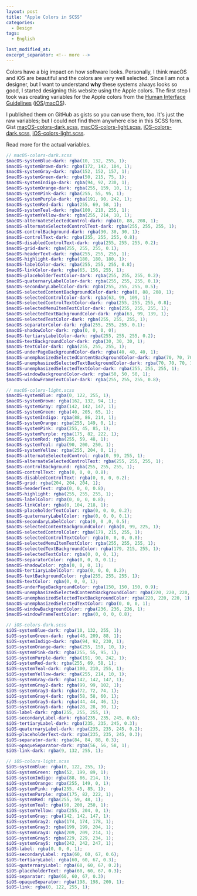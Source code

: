 ```yaml
---
layout: post
title: "Apple Colors in SCSS"
categories:
  - Design
tags:
  - English

last_modified_at: 
excerpt_separator: <!-- more -->
---
```


Colors have a big impact on how software looks. Personally, I think macOS and iOS are beautiful and the colors are very well selected. Since I am not a designer, but I want to understand **why** these systems always looks so good, I started designing this website using the Apple colors. The first step I took was creating variables for the Apple colors from the [Human Interface Guidelines](https://developer.apple.com/design/human-interface-guidelines/) ([iOS](https://developer.apple.com/design/human-interface-guidelines/ios/visual-design/color/)/[macOS](https://developer.apple.com/design/human-interface-guidelines/macos/visual-design/color/)).

I published them on GitHub as gists so you can use them, too. It's just the raw variables; but I could not find them anywhere else in this SCSS form. Gist [macOS-colors-dark.scss](https://gist.github.com/felixfoertsch/52904ab569521158dd8494024c0a5d77), [macOS-colors-light.scss](https://gist.github.com/felixfoertsch/36922ee9a74d9bd0c0887f62cecb7041), [iOS-colors-dark.scss](https://gist.github.com/felixfoertsch/69dd59c9e541788056ee6c70928c3769), [iOS-colors-light.scss](https://gist.github.com/felixfoertsch/e4c73a673bd769218c39c17ac09127aa).

Read more for the actual variables.

<!-- more -->

```scss
// macOS-colors-dark.scss
$macOS-systemBlue-dark: rgba(10, 132, 255, 1);
$macOS-systemBrown-dark: rgba(172, 142, 104, 1);
$macOS-systemGray-dark: rgba(152, 152, 157, 1);
$macOS-systemGreen-dark: rgba(50, 215, 75, 1);
$macOS-systemIndigo-dark: rgba(94, 92, 230, 1);
$macOS-systemOrange-dark: rgba(255, 159, 10, 1);
$macOS-systemPink-dark: rgba(255, 55, 95, 1);
$macOS-systemPurple-dark: rgba(191, 90, 242, 1);
$macOS-systemRed-dark: rgba(255, 69, 58, 1);
$macOS-systemTeal-dark: rgba(100, 210, 255, 1);
$macOS-systemYellow-dark: rgba(255, 214, 10, 1);
$macOS-alternateSelectedControl-dark: rgba(0, 88, 208, 1);
$macOS-alternateSelectedControlText-dark: rgba(255, 255, 255, 1);
$macOS-controlBackground-dark: rgba(30, 30, 30, 1);
$macOS-controlText-dark: rgba(255, 255, 255, 0.8);
$macOS-disabledControlText-dark: rgba(255, 255, 255, 0.2);
$macOS-grid-dark: rgba(255, 255, 255, 0.1);
$macOS-headerText-dark: rgba(255, 255, 255, 1);
$macOS-highlight-dark: rgba(180, 180, 180, 1);
$macOS-labelColor-dark: rgba(255, 255, 255, 0.8);
$macOS-linkColor-dark: rgba(65, 156, 255, 1);
$macOS-placeholderTextColor-dark: rgba(255, 255, 255, 0.2);
$macOS-quaternaryLabelColor-dark: rgba(255, 255, 255, 0.1);
$macOS-secondaryLabelColor-dark: rgba(255, 255, 255, 0.5);
$macOS-selectedContentBackgroundColor-dark: rgba(0, 88, 208, 1);
$macOS-selectedControlColor-dark: rgba(63, 99, 109, 1);
$macOS-selectedControlTextColor-dark: rgba(255, 255, 255, 0.8);
$macOS-selectedMenuItemTextColor-dark: rgba(255, 255, 255, 1);
$macOS-selectedTextBackgroundColor-dark: rgba(63, 99, 139, 1);
$macOS-selectedTextColor-dark: rgba(255, 255, 255, 1);
$macOS-separatorColor-dark: rgba(255, 255, 255, 0.1);
$macOS-shadowColor-dark: rgba(0, 0, 0, 0);
$macOS-tertiaryLabelColor-dark: rgba(255, 255, 255, 0.2);
$macOS-textBackgroundColor-dark: rgba(30, 30, 30, 1);
$macOS-textColor-dark: rgba(255, 255, 255, 1);
$macOS-underPageBackgroundColor-dark: rgba(40, 40, 40, 1);
$macOS-unemphasizedSelectedContentBackgroundColor-dark: rgba(70, 70, 70, 1);
$macOS-unemphasizedSelectedTextBackgroundColor-dark: rgba(70, 70, 70, 1);
$macOS-unemphasizedSelectedTextColor-dark: rgba(255, 255, 255, 1);
$macOS-windowBackgroundColor-dark: rgba(50, 50, 50, 1);
$macOS-windowFrameTextColor-dark: rgba(255, 255, 255, 0.8);
```

```scss
// macOS-colors-light.scss
$macOS-systemBlue: rgba(0, 122, 255, 1);
$macOS-systemBrown: rgba(162, 132, 94, 1);
$macOS-systemGray: rgba(142, 142, 147, 1);
$macOS-systemGreen: rgba(40, 205, 65, 1);
$macOS-systemIndigo: rgba(88, 86, 214, 1);
$macOS-systemOrange: rgba(255, 149, 0, 1);
$macOS-systemPink: rgba(255, 45, 85, 1);
$macOS-systemPurple: rgba(175, 82, 222, 1);
$macOS-systemRed: rgba(255, 59, 48, 1);
$macOS-systemTeal: rgba(90, 200, 250, 1);
$macOS-systemYellow: rgba(255, 204, 0, 1);
$macOS-alternateSelectedControl: rgba(0, 99, 255, 1);
$macOS-alternateSelectedControlText: rgba(255, 255, 255, 1);
$macOS-controlBackground: rgba(255, 255, 255, 1);
$macOS-controlText: rgba(0, 0, 0, 0.8);
$macOS-disabledControlText: rgba(0, 0, 0, 0.2);
$macOS-grid: rgba(204, 204, 204, 1);
$macOS-headerText: rgba(0, 0, 0, 0.8);
$macOS-highlight: rgba(255, 255, 255, 1);
$macOS-labelColor: rgba(0, 0, 0, 0.8);
$macOS-linkColor: rgba(0, 104, 218, 1);
$macOS-placeholderTextColor: rgba(0, 0, 0, 0.2);
$macOS-quaternaryLabelColor: rgba(0, 0, 0, 0.1);
$macOS-secondaryLabelColor: rgba(0, 0 ,0, 0.5);
$macOS-selectedContentBackgroundColor: rgba(0, 99, 225, 1);
$macOS-selectedControlColor: rgba(179, 215, 255, 1);
$macOS-selectedControlTextColor: rgba(0, 0, 0, 0.8);
$macOS-selectedMenuItemTextColor: rgba(255, 255, 255, 1);
$macOS-selectedTextBackgroundColor: rgba(179, 215, 255, 1);
$macOS-selectedTextColor: rgba(0, 0, 0, 1);
$macOS-separatorColor: rgba(0, 0, 0, 0.1);
$macOS-shadowColor: rgba(0, 0, 0, 1);
$macOS-tertiaryLabelColor: rgba(0, 0, 0, 0.2);
$macOS-textBackgroundColor: rgba(255, 255, 255, 1);
$macOS-textColor: rgba(0, 0, 0, 1);
$macOS-underPageBackgroundColor: rgba(150, 150, 150, 0.9);
$macOS-unemphasizedSelectedContentBackgroundColor: rgba(220, 220, 220, 1);
$macOS-unemphasizedSelectedTextBackgroundColor: rgba(220, 220, 220, 1);
$macOS-unemphasizedSelectedTextColor: rgba(0, 0, 0, 1);
$macOS-windowBackgroundColor: rgba(236, 236, 236, 1);
$macOS-windowFrameTextColor: rgba(0, 0, 0, 0.8);
```

```scss
// iOS-colors-dark.scss
$iOS-systemBlue-dark: rgba(10, 132, 255, 1);
$iOS-systemGreen-dark: rgba(48, 209, 88, 1);
$iOS-systemIndigo-dark: rgba(94, 92, 230, 1);
$iOS-systemOrange-dark: rgba(255, 159, 10, 1);
$iOS-systemPink-dark: rgba(255, 55, 95, 1);
$iOS-systemPurple-dark: rgba(191, 90, 242, 1);
$iOS-systemRed-dark: rgba(255, 69, 58, 1);
$iOS-systemTeal-dark: rgba(100, 210, 255, 1);
$iOS-systemYellow-dark: rgba(255, 214, 10, 1);
$iOS-systemGray-dark: rgba(142, 142, 147, 1);
$iOS-systemGray2-dark: rgba(99, 99, 102, 1);
$iOS-systemGray3-dark: rgba(72, 72, 74, 1);
$iOS-systemGray4-dark: rgba(58, 58, 60, 1);
$iOS-systemGray5-dark: rgba(44, 44, 46, 1);
$iOS-systemGray6-dark: rgba(28, 28, 30, 1);
$iOS-label-dark: rgba(255, 255, 255, 1);
$iOS-secondaryLabel-dark: rgba(235, 235, 245, 0.6);
$iOS-tertiaryLabel-dark: rgba(235, 235, 245, 0.3);
$iOS-quaternaryLabel-dark: rgba(235, 235, 245, 0.2);
$iOS-placeholderText-dark: rgba(235, 235, 245, 0.3);
$iOS-separator-dark: rgba(84, 84, 88, 0.3);
$iOS-opaqueSeparator-dark: rgba(56, 56, 58, 1);
$iOS-link-dark: rgba(9, 132, 255, 1);
```

```scss
// iOS-colors-light.scss
$iOS-systemBlue: rgba(0, 122, 255, 1);
$iOS-systemGreen: rgba(52, 199, 89, 1);
$iOS-systemIndigo: rgba(88, 86, 214, 1);
$iOS-systemOrange: rgba(255, 149, 0, 1);
$iOS-systemPink: rgba(255, 45, 85, 1);
$iOS-systemPurple: rgba(175, 82, 222, 1);
$iOS-systemRed: rgba(255, 59, 48, 1);
$iOS-systemTeal: rgba(90, 200, 250, 1);
$iOS-systemYellow: rgba(255, 204, 0, 1);
$iOS-systemGray: rgba(142, 142, 147, 1);
$iOS-systemGray2: rgba(174, 174, 178, 1);
$iOS-systemGray3: rgba(199, 199, 204, 1);
$iOS-systemGray4: rgba(209, 209, 214, 1);
$iOS-systemGray5: rgba(229, 229, 234, 1);
$iOS-systemGray6: rgba(242, 242, 247, 1);
$iOS-label: rgba(0, 0, 0, 1);
$iOS-secondaryLabel: rgba(60, 60, 67, 0.6);
$iOS-tertiaryLabel: rgba(60, 60, 67, 0.3);
$iOS-quaternaryLabel: rgba(60, 60, 67, 0.2);
$iOS-placeholderText: rgba(60, 60, 67, 0.3);
$iOS-separator: rgba(60, 60, 67, 0.3);
$iOS-opaqueSeparator: rgba(198, 198, 200, 1);
$iOS-link: rgba(0, 122, 255, 1);
```